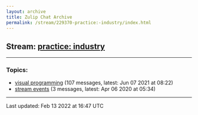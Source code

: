 ```yaml
---
layout: archive
title: Zulip Chat Archive
permalink: /stream/229370-practice:-industry/index.html
---
```


## Stream: [practice: industry](https://mattecapu.github.io/ct-zulip-archive/stream/229370-practice:-industry/index.html)
---

### Topics:

* [visual programming](topic/visual.20programming.html) (107 messages, latest: Jun 07 2021 at 08:22)
* [stream events](topic/stream.20events.html) (3 messages, latest: Apr 06 2020 at 05:34)

<hr><p>Last updated: Feb 13 2022 at 16:47 UTC</p>